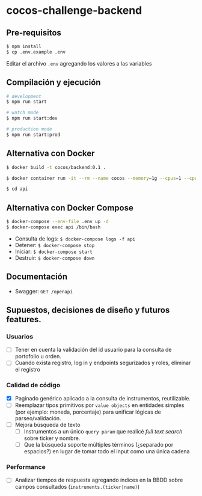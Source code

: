 # cocos-challenge-backend

## Pre-requisitos

```bash
$ npm install
$ cp .env.example .env
```

Editar el archivo `.env` agregando los valores a las variables

## Compilación y ejecución

```bash
# development
$ npm run start

# watch mode
$ npm run start:dev

# production mode
$ npm run start:prod
```

## Alternativa con Docker

```bash
$ docker build -t cocos/backend:0.1 .

$ docker container run -it --rm --name cocos --memory=1g --cpus=1 --cpuset-cpus=0 -p 3000:3000 -v $(pwd):/api cocos/backend:0.1 /bin/bash

$ cd api
```

## Alternativa con Docker Compose

```bash
$ docker-compose --env-file .env up -d
$ docker-compose exec api /bin/bash
```

- Consulta de logs: `$ docker-compose logs -f api`
- Detener: `$ docker-compose stop`
- Iniciar: `$ docker-compose start`
- Destruir: `$ docker-compose down`

## Documentación

- Swagger: `GET /openapi`

## Supuestos, decisiones de diseño y futuros features.

### Usuarios

- [ ] Tener en cuenta la validación del id usuario para la consulta de portofolio u orden.
- [ ] Cuando exista registro, log in y endpoints segurizados y roles, eliminar el registro

### Calidad de código

- [x] Paginado genérico aplicado a la consulta de instrumentos, reutilizable.
- [ ] Reemplazar tipos primitivos por `value objects` en entidades simples (por ejemplo: moneda, porcentaje) para unificar lógicas de parseo/validación.
- [ ] Mejora búsqueda de texto
	- [ ] Instrumentos a un único `query param` que realicé _full text search_ sobre ticker y nombre.
	- [ ] Que la búsqueda soporte múltiples términos (¿separado por espacios?) en lugar de tomar todo el input como una única cadena

### Performance

- [ ] Analizar tiempos de respuesta agregando índices en la BBDD sobre campos consultados (`instruments.(ticker|name)`)
